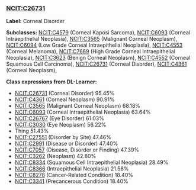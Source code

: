 
### [NCIT:C26731](http://purl.obolibrary.org/obo/NCIT_C26731)
**Label:** Corneal Disorder

**Subclasses:** [NCIT:C4579](http://purl.obolibrary.org/obo/NCIT_C4579) (Corneal Kaposi Sarcoma), [NCIT:C6093](http://purl.obolibrary.org/obo/NCIT_C6093) (Corneal Intraepithelial Neoplasia), [NCIT:C3565](http://purl.obolibrary.org/obo/NCIT_C3565) (Malignant Corneal Neoplasm), [NCIT:C6094](http://purl.obolibrary.org/obo/NCIT_C6094) (Low Grade Corneal Intraepithelial Neoplasia), [NCIT:C4553](http://purl.obolibrary.org/obo/NCIT_C4553) (Corneal Melanoma), [NCIT:C7669](http://purl.obolibrary.org/obo/NCIT_C7669) (High Grade Corneal Intraepithelial Neoplasia), [NCIT:C3623](http://purl.obolibrary.org/obo/NCIT_C3623) (Benign Corneal Neoplasm), [NCIT:C4552](http://purl.obolibrary.org/obo/NCIT_C4552) (Corneal Squamous Cell Carcinoma), [NCIT:C26731](http://purl.obolibrary.org/obo/NCIT_C26731) (Corneal Disorder), [NCIT:C4361](http://purl.obolibrary.org/obo/NCIT_C4361) (Corneal Neoplasm), 

**Class expressions from DL-Learner:**

- [NCIT:C26731](http://purl.obolibrary.org/obo/NCIT_C26731) (Corneal Disorder) 95.45%
- [NCIT:C4361](http://purl.obolibrary.org/obo/NCIT_C4361) (Corneal Neoplasm) 90.91%
- [NCIT:C3565](http://purl.obolibrary.org/obo/NCIT_C3565) (Malignant Corneal Neoplasm) 68.18%
- [NCIT:C6093](http://purl.obolibrary.org/obo/NCIT_C6093) (Corneal Intraepithelial Neoplasia) 63.64%
- [NCIT:C26767](http://purl.obolibrary.org/obo/NCIT_C26767) (Eye Disorder) 61.03%
- [NCIT:C3030](http://purl.obolibrary.org/obo/NCIT_C3030) (Eye Neoplasm) 56.22%
- Thing 51.43%
- [NCIT:C27551](http://purl.obolibrary.org/obo/NCIT_C27551) (Disorder by Site) 47.46%
- [NCIT:C2991](http://purl.obolibrary.org/obo/NCIT_C2991) (Disease or Disorder) 47.40%
- [NCIT:C7057](http://purl.obolibrary.org/obo/NCIT_C7057) (Disease, Disorder or Finding) 47.39%
- [NCIT:C3262](http://purl.obolibrary.org/obo/NCIT_C3262) (Neoplasm) 42.80%
- [NCIT:C8334](http://purl.obolibrary.org/obo/NCIT_C8334) (Squamous Cell Intraepithelial Neoplasia) 28.49%
- [NCIT:C8366](http://purl.obolibrary.org/obo/NCIT_C8366) (Intraepithelial Neoplasia) 21.58%
- [NCIT:C8278](http://purl.obolibrary.org/obo/NCIT_C8278) (Cancer-Related Condition) 18.40%
- [NCIT:C3341](http://purl.obolibrary.org/obo/NCIT_C3341) (Precancerous Condition) 18.40%


